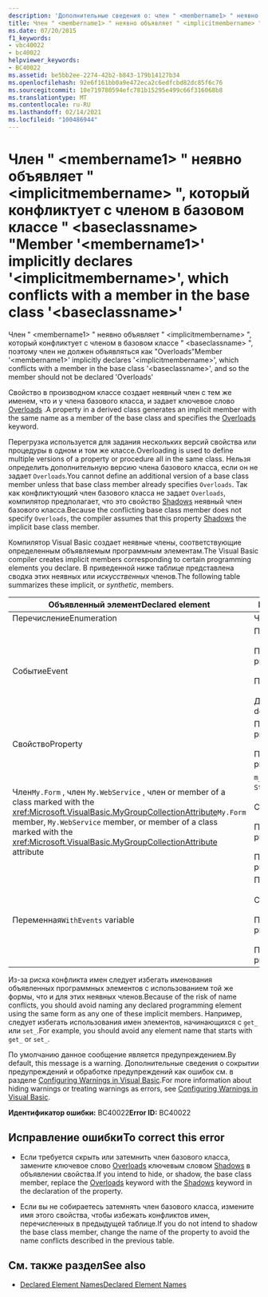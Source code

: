 ```yaml
---
description: 'Дополнительные сведения о: член " <membername1> " неявно объявляет " <implicitmembername> ", который конфликтует с членом в базовом классе " <baseclassname> "'
title: Член " <membername1> " неявно объявляет " <implicitmembername> ", который конфликтует с членом в базовом классе " <baseclassname> "
ms.date: 07/20/2015
f1_keywords:
- vbc40022
- bc40022
helpviewer_keywords:
- BC40022
ms.assetid: be5bb2ee-2274-42b2-b843-179b14127b34
ms.openlocfilehash: 92e6f161bb0a9e472eca2c6edfcbd82dc85f6c76
ms.sourcegitcommit: 10e719780594efc781b15295e499c66f316068b8
ms.translationtype: MT
ms.contentlocale: ru-RU
ms.lasthandoff: 02/14/2021
ms.locfileid: "100486944"
---
```

# <a name="member-membername1-implicitly-declares-implicitmembername-which-conflicts-with-a-member-in-the-base-class-baseclassname"></a><span data-ttu-id="e8056-103">Член " \<membername1> " неявно объявляет " \<implicitmembername> ", который конфликтует с членом в базовом классе " \<baseclassname> "</span><span class="sxs-lookup"><span data-stu-id="e8056-103">Member '\<membername1>' implicitly declares '\<implicitmembername>', which conflicts with a member in the base class '\<baseclassname>'</span></span>

<span data-ttu-id="e8056-104">Член " \<membername1> " неявно объявляет " \<implicitmembername> ", который конфликтует с членом в базовом классе " \<baseclassname> ", поэтому член не должен объявляться как "Overloads"</span><span class="sxs-lookup"><span data-stu-id="e8056-104">Member '\<membername1>' implicitly declares '\<implicitmembername>', which conflicts with a member in the base class '\<baseclassname>', and so the member should not be declared 'Overloads'</span></span>  
  
 <span data-ttu-id="e8056-105">Свойство в производном классе создает неявный член с тем же именем, что и у члена базового класса, и задает ключевое слово [Overloads](../language-reference/modifiers/overloads.md) .</span><span class="sxs-lookup"><span data-stu-id="e8056-105">A property in a derived class generates an implicit member with the same name as a member of the base class and specifies the [Overloads](../language-reference/modifiers/overloads.md) keyword.</span></span>  
  
 <span data-ttu-id="e8056-106">Перегрузка используется для задания нескольких версий свойства или процедуры в одном и том же классе.</span><span class="sxs-lookup"><span data-stu-id="e8056-106">Overloading is used to define multiple versions of a property or procedure all in the same class.</span></span> <span data-ttu-id="e8056-107">Нельзя определить дополнительную версию члена базового класса, если он не задает `Overloads`.</span><span class="sxs-lookup"><span data-stu-id="e8056-107">You cannot define an additional version of a base class member unless that base class member already specifies `Overloads`.</span></span> <span data-ttu-id="e8056-108">Так как конфликтующий член базового класса не задает `Overloads`, компилятор предполагает, что это свойство [Shadows](../language-reference/modifiers/shadows.md) неявный член базового класса.</span><span class="sxs-lookup"><span data-stu-id="e8056-108">Because the conflicting base class member does not specify `Overloads`, the compiler assumes that this property [Shadows](../language-reference/modifiers/shadows.md) the implicit base class member.</span></span>  
  
 <span data-ttu-id="e8056-109">Компилятор Visual Basic создает неявные члены, соответствующие определенным объявляемым программным элементам.</span><span class="sxs-lookup"><span data-stu-id="e8056-109">The Visual Basic compiler creates implicit members corresponding to certain programming elements you declare.</span></span> <span data-ttu-id="e8056-110">В приведенной ниже таблице представлена сводка этих неявных или *искусственных* членов.</span><span class="sxs-lookup"><span data-stu-id="e8056-110">The following table summarizes these implicit, or *synthetic*, members.</span></span>  
  
|<span data-ttu-id="e8056-111">Объявленный элемент</span><span class="sxs-lookup"><span data-stu-id="e8056-111">Declared element</span></span>|<span data-ttu-id="e8056-112">Неявно созданные члены</span><span class="sxs-lookup"><span data-stu-id="e8056-112">Implicitly created members</span></span>|  
|----------------------|--------------------------------|  
|<span data-ttu-id="e8056-113">Перечисление</span><span class="sxs-lookup"><span data-stu-id="e8056-113">Enumeration</span></span>|<span data-ttu-id="e8056-114">Член`value__`</span><span class="sxs-lookup"><span data-stu-id="e8056-114">`value__` member</span></span>|  
|<span data-ttu-id="e8056-115">Событие</span><span class="sxs-lookup"><span data-stu-id="e8056-115">Event</span></span>|<span data-ttu-id="e8056-116">Процедура`add_<eventname>`</span><span class="sxs-lookup"><span data-stu-id="e8056-116">`add_<eventname>` procedure</span></span><br /><br /> <span data-ttu-id="e8056-117">Процедура`remove_<eventname>`</span><span class="sxs-lookup"><span data-stu-id="e8056-117">`remove_<eventname>` procedure</span></span><br /><br /> <span data-ttu-id="e8056-118">Поле`<eventname>Event`</span><span class="sxs-lookup"><span data-stu-id="e8056-118">`<eventname>Event` field</span></span><br /><br /> <span data-ttu-id="e8056-119">Делегат`<eventname>EventHandler`</span><span class="sxs-lookup"><span data-stu-id="e8056-119">`<eventname>EventHandler` delegate</span></span>|  
|<span data-ttu-id="e8056-120">Свойство</span><span class="sxs-lookup"><span data-stu-id="e8056-120">Property</span></span>|<span data-ttu-id="e8056-121">Процедура`get_<propertyname>`</span><span class="sxs-lookup"><span data-stu-id="e8056-121">`get_<propertyname>` procedure</span></span><br /><br /> <span data-ttu-id="e8056-122">Процедура`set_<propertyname>`</span><span class="sxs-lookup"><span data-stu-id="e8056-122">`set_<propertyname>` procedure</span></span>|  
|<span data-ttu-id="e8056-123">Член`My.Form` , член `My.WebService` , член or member of a class marked with the <xref:Microsoft.VisualBasic.MyGroupCollectionAttribute></span><span class="sxs-lookup"><span data-stu-id="e8056-123">`My.Form` member, `My.WebService` member, or member of a class marked with the <xref:Microsoft.VisualBasic.MyGroupCollectionAttribute> attribute</span></span>|<span data-ttu-id="e8056-124">`m_<variablename>``Static`переменная</span><span class="sxs-lookup"><span data-stu-id="e8056-124">`m_<variablename>` `Static` variable</span></span><br /><br /> <span data-ttu-id="e8056-125">Свойство`<variablename>`</span><span class="sxs-lookup"><span data-stu-id="e8056-125">`<variablename>` property</span></span><br /><br /> <span data-ttu-id="e8056-126">Процедура`get_<variablename>`</span><span class="sxs-lookup"><span data-stu-id="e8056-126">`get_<variablename>` procedure</span></span><br /><br /> <span data-ttu-id="e8056-127">Процедура`set_<variablename>`</span><span class="sxs-lookup"><span data-stu-id="e8056-127">`set_<variablename>` procedure</span></span>|  
|<span data-ttu-id="e8056-128">Переменная</span><span class="sxs-lookup"><span data-stu-id="e8056-128">`WithEvents` variable</span></span>|<span data-ttu-id="e8056-129">Переменная</span><span class="sxs-lookup"><span data-stu-id="e8056-129">`_<variablename>` variable</span></span><br /><br /> <span data-ttu-id="e8056-130">Свойство`<variablename>`</span><span class="sxs-lookup"><span data-stu-id="e8056-130">`<variablename>` property</span></span><br /><br /> <span data-ttu-id="e8056-131">Процедура`get_<variablename>`</span><span class="sxs-lookup"><span data-stu-id="e8056-131">`get_<variablename>` procedure</span></span><br /><br /> <span data-ttu-id="e8056-132">Процедура`set_<variablename>`</span><span class="sxs-lookup"><span data-stu-id="e8056-132">`set_<variablename>` procedure</span></span>|  
  
 <span data-ttu-id="e8056-133">Из-за риска конфликта имен следует избегать именования объявленных программных элементов с использованием той же формы, что и для этих неявных членов.</span><span class="sxs-lookup"><span data-stu-id="e8056-133">Because of the risk of name conflicts, you should avoid naming any declared programming element using the same form as any one of these implicit members.</span></span> <span data-ttu-id="e8056-134">Например, следует избегать использования имен элементов, начинающихся с `get_` или `set_`.</span><span class="sxs-lookup"><span data-stu-id="e8056-134">For example, you should avoid any element name that starts with `get_` or `set_`.</span></span>  
  
 <span data-ttu-id="e8056-135">По умолчанию данное сообщение является предупреждением.</span><span class="sxs-lookup"><span data-stu-id="e8056-135">By default, this message is a warning.</span></span> <span data-ttu-id="e8056-136">Дополнительные сведения о сокрытии предупреждений и обработке предупреждений как ошибок см. в разделе [Configuring Warnings in Visual Basic](/visualstudio/ide/configuring-warnings-in-visual-basic).</span><span class="sxs-lookup"><span data-stu-id="e8056-136">For more information about hiding warnings or treating warnings as errors, see [Configuring Warnings in Visual Basic](/visualstudio/ide/configuring-warnings-in-visual-basic).</span></span>  
  
 <span data-ttu-id="e8056-137">**Идентификатор ошибки:** BC40022</span><span class="sxs-lookup"><span data-stu-id="e8056-137">**Error ID:** BC40022</span></span>  
  
## <a name="to-correct-this-error"></a><span data-ttu-id="e8056-138">Исправление ошибки</span><span class="sxs-lookup"><span data-stu-id="e8056-138">To correct this error</span></span>  
  
- <span data-ttu-id="e8056-139">Если требуется скрыть или затемнить член базового класса, замените ключевое слово [Overloads](../language-reference/modifiers/overloads.md) ключевым словом [Shadows](../language-reference/modifiers/shadows.md) в объявлении свойства.</span><span class="sxs-lookup"><span data-stu-id="e8056-139">If you intend to hide, or shadow, the base class member, replace the [Overloads](../language-reference/modifiers/overloads.md) keyword with the [Shadows](../language-reference/modifiers/shadows.md) keyword in the declaration of the property.</span></span>  
  
- <span data-ttu-id="e8056-140">Если вы не собираетесь затемнять член базового класса, измените имя этого свойства, чтобы избежать конфликтов имен, перечисленных в предыдущей таблице.</span><span class="sxs-lookup"><span data-stu-id="e8056-140">If you do not intend to shadow the base class member, change the name of the property to avoid the name conflicts described in the previous table.</span></span>  
  
## <a name="see-also"></a><span data-ttu-id="e8056-141">См. также раздел</span><span class="sxs-lookup"><span data-stu-id="e8056-141">See also</span></span>

- [<span data-ttu-id="e8056-142">Declared Element Names</span><span class="sxs-lookup"><span data-stu-id="e8056-142">Declared Element Names</span></span>](../programming-guide/language-features/declared-elements/declared-element-names.md)
